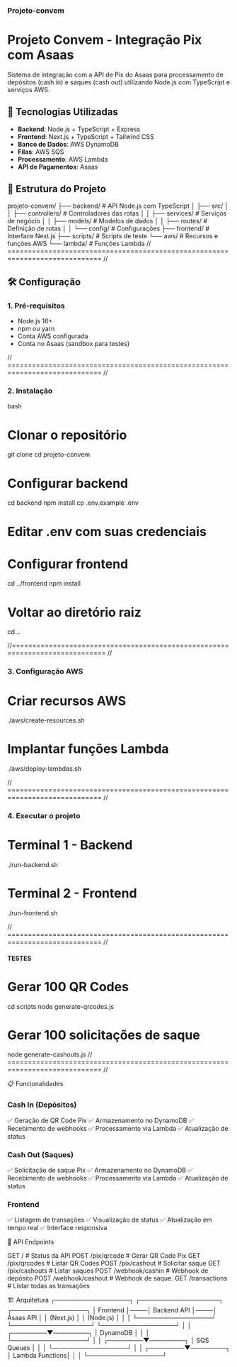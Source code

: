 ### Projeto-convem ###

# Projeto Convem - Integração Pix com Asaas

Sistema de integração com a API de Pix do Asaas para processamento de depósitos (cash in) e saques (cash out) utilizando Node.js com TypeScript e serviços AWS.

## 🚀 Tecnologias Utilizadas

- **Backend**: Node.js + TypeScript + Express
- **Frontend**: Next.js + TypeScript + Tailwind CSS
- **Banco de Dados**: AWS DynamoDB
- **Filas**: AWS SQS
- **Processamento**: AWS Lambda
- **API de Pagamentos**: Asaas

## 📁 Estrutura do Projeto
projeto-convem/
├── backend/              # API Node.js com TypeScript
│   ├── src/
│   │   ├── controllers/  # Controladores das rotas
│   │   ├── services/     # Serviços de negócio
│   │   ├── models/       # Modelos de dados
│   │   ├── routes/       # Definição de rotas
│   │   └── config/       # Configurações
├── frontend/             # Interface Next.js
├── scripts/              # Scripts de teste
└── aws/                  # Recursos e funções AWS
└── lambda/           # Funções Lambda
// ============================================================================= //
## 🛠️ Configuração

### 1. Pré-requisitos

- Node.js 16+
- npm ou yarn
- Conta AWS configurada
- Conta no Asaas (sandbox para testes)

// ============================================================================= //
### 2. Instalação

bash
# Clonar o repositório
git clone <url-do-repositorio>
cd projeto-convem

# Configurar backend
cd backend
npm install
cp .env.example .env
# Editar .env com suas credenciais

# Configurar frontend
cd ../frontend
npm install

# Voltar ao diretório raiz
cd ..

//============================================================================= //
### 3. Configuração AWS
# Criar recursos AWS
./aws/create-resources.sh

# Implantar funções Lambda
./aws/deploy-lambdas.sh

// ============================================================================= //
### 4. Executar o projeto
# Terminal 1 - Backend
./run-backend.sh

# Terminal 2 - Frontend  
./run-frontend.sh

// ============================================================================= //
#### TESTES
# Gerar 100 QR Codes
cd scripts
node generate-qrcodes.js

# Gerar 100 solicitações de saque
node generate-cashouts.js
 // ============================================================================= //

 📋 Funcionalidades
### Cash In (Depósitos)

✅ Geração de QR Code Pix
✅ Armazenamento no DynamoDB
✅ Recebimento de webhooks
✅ Processamento via Lambda
✅ Atualização de status

### Cash Out (Saques)

✅ Solicitação de saque Pix
✅ Armazenamento no DynamoDB
✅ Recebimento de webhooks
✅ Processamento via Lambda
✅ Atualização de status

### Frontend

✅ Listagem de transações
✅ Visualização de status
✅ Atualização em tempo real
✅ Interface responsiva

🔧 API Endpoints

GET    /                    # Status da API
POST   /pix/qrcode         # Gerar QR Code Pix
GET    /pix/qrcodes        # Listar QR Codes
POST   /pix/cashout        # Solicitar saque
GET    /pix/cashouts       # Listar saques
POST   /webhook/cashin     # Webhook de depósito
POST   /webhook/cashout    # Webhook de saque.
GET    /transactions       # Listar todas as transações


🏗️ Arquitetura
┌─────────────────┐    ┌──────────────────┐    ┌─────────────────┐
│   Frontend      │────│   Backend API    │────│   Asaas API     │
│   (Next.js)     │    │   (Node.js)      │    │                 │
└─────────────────┘    └──────────────────┘    └─────────────────┘
                                │
                                │
                       ┌────────▼────────┐
                       │   DynamoDB      │
                       │                 │
                       └─────────────────┘
                                │
                                │
                       ┌────────▼────────┐
                       │   SQS Queues    │
                       │                 │
                       └─────────────────┘
                                │
                                │
                       ┌────────▼────────┐
                       │ Lambda Functions│
                       │                 │
                       └─────────────────┘
